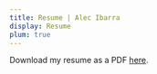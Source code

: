 ```yaml
---
title: Resume | Alec Ibarra
display: Resume
plum: true
---
```

<span>Download my resume as a PDF <a href="assets/pdfs/Resume - Alec Ibarra.pdf" target="_blank">here</a>.</span>
<PDFEmbed source="assets/pdfs/Resume - Alec Ibarra.pdf" />
